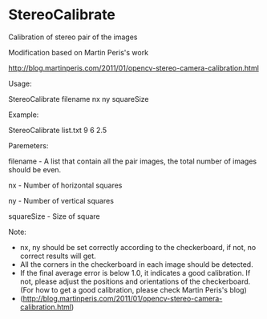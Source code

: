 # StereoCalibrate
Calibration of stereo pair of the images


Modification based on Martin Peris's work

http://blog.martinperis.com/2011/01/opencv-stereo-camera-calibration.html



Usage: 

StereoCalibrate filename nx ny squareSize



Example:

StereoCalibrate list.txt 9 6 2.5



Paremeters:

filename   - A list that contain all the pair images, the total number of images should be even.

nx         - Number of horizontal squares

ny         - Number of vertical squares

squareSize - Size of square


Note:

- nx, ny should be set correctly according to the checkerboard, if not, no correct results will get.
- All the corners in the checkerboard in each image should be detected.
- If the final average error is below 1.0, it indicates a good calibration. If not, please adjust the positions and orientations of the checkerboard. (For how to get a good calibration, please check Martin Peris's blog)
- (http://blog.martinperis.com/2011/01/opencv-stereo-camera-calibration.html)

